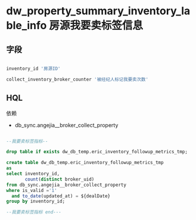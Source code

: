 # dw_property_summary_inventory_lable_info 房源我要卖标签信息

## 字段

``` sql

inventory_id '房源ID'

collect_inventory_broker_counter '被经纪人标记我要卖次数'

```

## HQL

依赖
- db_sync.angejia__broker_collect_property

``` sql

--我要卖标签指标--

drop table if exists dw_db_temp.eric_inventory_followup_metrics_tmp;

create table dw_db_temp.eric_inventory_followup_metrics_tmp
as
select inventory_id,
       count(distinct broker_uid)
from db_sync.angejia__broker_collect_property
where is_valid ='1'
  and to_date(updated_at) = ${dealDate}
group by inventory_id;

--我要卖标签指标 end---

```
